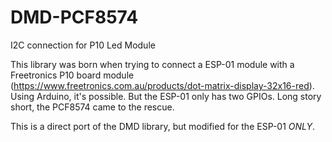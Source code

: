# DMD-PCF8574
I2C connection for P10 Led Module

This library was born when trying to connect a ESP-01 module with a Freetronics P10 
board module (https://www.freetronics.com.au/products/dot-matrix-display-32x16-red). 
Using Arduino, it's possible. But the ESP-01 only has two GPIOs.  Long story short, 
the PCF8574 came to the rescue.

This is a direct port of the DMD library, but modified for the ESP-01 *ONLY*.
